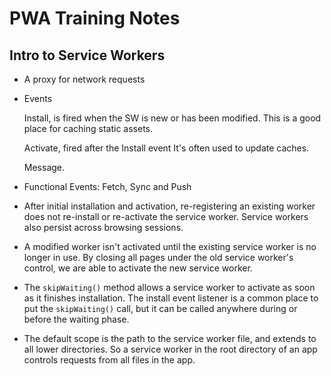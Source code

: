 # PWA Training Notes

## Intro to Service Workers
* A proxy for network requests
* Events

  Install, is fired when the SW is new or has been modified. This is a good place for caching static assets.

  Activate, fired after the Install event It's often used to update caches.

  Message.
* Functional Events: Fetch, Sync and Push
* After initial installation and activation, re-registering an existing worker does not re-install or re-activate the service worker. Service workers also persist across browsing sessions.
* A modified worker isn't activated until the existing service worker is no longer in use. By closing all pages under the old service worker's control, we are able to activate the new service worker.
* The `skipWaiting()` method allows a service worker to activate as soon as it finishes installation. The install event listener is a common place to put the `skipWaiting()` call, but it can be called anywhere during or before the waiting phase. 
* The default scope is the path to the service worker file, and extends to all lower directories. So a service worker in the root directory of an app controls requests from all files in the app.
